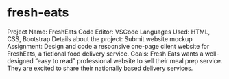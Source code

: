 # fresh-eats
Project Name: FreshEats
Code Editor: VSCode
Languages Used: HTML, CSS, Bootstrap 
Details about the project: Submit website mockup 
Assignment: Design and code a responsive one-page client website for FreshEats, a fictional food delivery service.
Goals: Fresh Eats wants a well-designed “easy to read” professional website to sell their meal prep service. They are excited to share their nationally based delivery services. 
